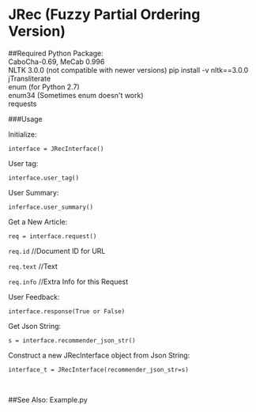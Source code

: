 # JRec (Fuzzy Partial Ordering Version)

##Required Python Package:  
CaboCha-0.69, MeCab 0.996   
NLTK 3.0.0 (not compatible with newer versions)   pip install -v nltk==3.0.0  
jTransliterate  
enum (for Python 2.7)  
enum34 (Sometimes enum doesn't work)  
requests

###Usage

Initialize:         

`interface = JRecInterface()`

User tag:           

`interface.user_tag()`

User Summary:       

`inferface.user_summary()`

Get a New Article:  

`req = interface.request()`

`req.id`   //Document ID for URL

`req.text` //Text

`req.info` //Extra Info for this Request
                    
User Feedback:      

`interface.response(True or False)`

Get Json String:    

`s = interface.recommender_json_str()`

Construct a new JRecInterface object from Json String:

`interface_t = JRecInterface(recommender_json_str=s)`

<br>

##See Also: Example.py
